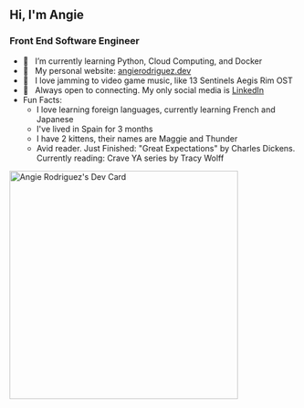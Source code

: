 ## Hi, I'm Angie 
### Front End Software Engineer

- 🌱 &nbsp; I’m currently learning Python, Cloud Computing, and Docker
- 🌺 &nbsp; My personal website: [angierodriguez.dev](https://angierodriguez.dev/)
- 🎵 &nbsp; I love jamming to video game music, like 13 Sentinels Aegis Rim OST
- 💜 &nbsp; Always open to connecting. My only social media is [LinkedIn](https://www.linkedin.com/in/angierodriguezdev/)
- Fun Facts:
  - I love learning foreign languages, currently learning French and Japanese
  - I've lived in Spain for 3 months
  - I have 2 kittens, their names are Maggie and Thunder
  - Avid reader. Just Finished: "Great Expectations" by Charles Dickens.
    Currently reading: Crave YA series by Tracy Wolff
    
<a href="https://app.daily.dev/angierrz"><img src="https://api.daily.dev/devcards/9859aad4d5d741ff8f5435a40576d9bc.png?r=oho" width="400" alt="Angie Rodriguez's Dev Card"/></a>
